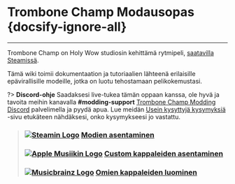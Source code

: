 # Trombone Champ Modausopas {docsify-ignore-all}
---
Trombone Champ on Holy Wow studiosin kehittämä rytmipeli, [saatavilla Steamissä](https://store.steampowered.com/app/1059990/Trombone_Champ/).

Tämä wiki toimii dokumentaation ja tutoriaalien lähteenä erilaisille epävirallisille modeille, jotka on luotu tehostamaan pelikokemustasi.

?> **Discord-ohje** Saadaksesi live-tukea tämän oppaan kanssa, ole hyvä ja tavoita meihin kanavalla **#modding-support** [Trombone Champ Modding Discord](https://discord.gg/KVzKRsbetJ) palvelimella ja pyydä apua. Lue meidän [Usein kysyttyjä kysymyksiä](faq) -sivu etukäteen nähdäksesi, onko kysymykseesi jo vastattu.

> ### [![Steamin Logo](https://icongr.am/simple/steam.svg?color=A9A9A9&size=18.72)](pc-guide)&nbsp;[**Modien asentaminen**](installing-mods)
> 
> ### [![Apple Musiikin Logo](https://icongr.am/simple/applemusic.svg?color=A9A9A9&size=18.72)](pc-guide)&nbsp;[**Custom kappaleiden asentaminen**](installing-songs)
> 
> ### [![Musicbrainz Logo](https://icongr.am/simple/musicbrainz.svg?color=A9A9A9&size=18.72)](pc-guide)&nbsp;[**Omien kappaleiden luominen**](creating-charts)
> 
><!-- > ### \[![Steam Logo\](https://icongr.am/simple/steam.svg?color=A9A9A9&size=18.72)](pc-guide)&nbsp;\[**Creating Mods**\](pc-guide) -->